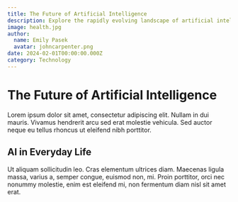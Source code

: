 ```yaml
---
title: The Future of Artificial Intelligence
description: Explore the rapidly evolving landscape of artificial intelligence and its potential impact on society. This article discusses the integration of AI in various sectors and the ethical considerations surrounding its development.
image: health.jpg
author:
  name: Emily Pasek
  avatar: johncarpenter.png
date: 2024-02-01T00:00:00.000Z
category: Technology
---
```


# The Future of Artificial Intelligence

Lorem ipsum dolor sit amet, consectetur adipiscing elit. Nullam in dui mauris. Vivamus hendrerit arcu sed erat molestie vehicula. Sed auctor neque eu tellus rhoncus ut eleifend nibh porttitor.

## AI in Everyday Life

Ut aliquam sollicitudin leo. Cras elementum ultrices diam. Maecenas ligula massa, varius a, semper congue, euismod non, mi. Proin porttitor, orci nec nonummy molestie, enim est eleifend mi, non fermentum diam nisl sit amet erat.
